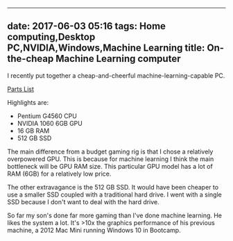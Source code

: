 
---
date: 2017-06-03 05:16
tags: Home computing,Desktop PC,NVIDIA,Windows,Machine Learning
title: On-the-cheap Machine Learning computer
---

I recently put together a cheap-and-cheerful machine-learning-capable PC.

[Parts List](https://pcpartpicker.com/list/wwyQ2R)

Highlights are:

* Pentium G4560 CPU
* NVIDIA 1060 6GB GPU
* 16 GB RAM
* 512 GB SSD

The main difference from a budget gaming rig is that I chose a relatively
overpowered GPU. This is because for machine learning I think the main
bottleneck will be GPU RAM size. This particular GPU model has a lot of RAM
(6GB) for a relatively low price.

The other extravagance is the 512 GB SSD. It would have been cheaper to use a
smaller SSD coupled with a traditional hard drive. I went with a single SSD
because I don't want to deal with the hard drive.

So far my son's done far more gaming than I've done machine learning. He likes
the system a lot. It's >10x the graphics performance of his previous machine,
a 2012 Mac Mini running Windows 10 in Bootcamp.

